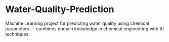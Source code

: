 # Water-Quality-Prediction
Machine Learning project for predicting water quality using chemical parameters — combines domain knowledge in chemical engineering with AI techniques.
